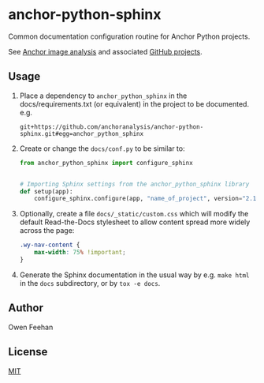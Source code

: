 #  anchor-python-sphinx

Common documentation configuration routine for Anchor Python projects.

See [Anchor image analysis](https://www.anchoranalysis.org/) and associated [GitHub projects](https://github.com/anchoranalysis/).

## Usage

1.	Place a dependency to `anchor_python_sphinx` in the docs/requirements.txt (or equivalent) in the project to    be documented. e.g.

	```
	git+https://github.com/anchoranalysis/anchor-python-sphinx.git#egg=anchor_python_sphinx
	```

2.	Create or change the `docs/conf.py` to be similar to:

	```python
	from anchor_python_sphinx import configure_sphinx
	
	
	# Importing Sphinx settings from the anchor_python_sphinx library
	def setup(app):
	    configure_sphinx.configure(app, "name_of_project", version="2.1", author="John Doe")
	```

3.	Optionally, create a file `docs/_static/custom.css` which will modify the default Read-the-Docs stylesheet to allow content spread more widely across the page:
	
	```css
	.wy-nav-content {
	    max-width: 75% !important;
	}
	```

4.	Generate the Sphinx documentation in the usual way by e.g. `make html` in the `docs` subdirectory, or by `tox -e docs`.


## Author

Owen Feehan

## License

[MIT](LICENSE)

